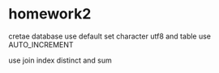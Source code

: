 # homework2



cretae database use default set character utf8 and table use AUTO_INCREMENT


use join index distinct and sum
